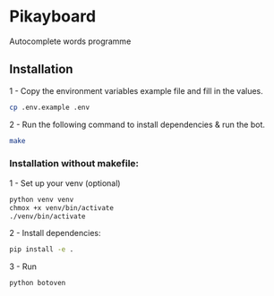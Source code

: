 # Pikayboard

Autocomplete words programme

## Installation

1 - Copy the environment variables example file and fill in the values.
```bash
cp .env.example .env
```

2 - Run the following command to install dependencies & run the bot.
```bash
make
```

### Installation without makefile:

1 - Set up your venv (optional)
```bash
python venv venv
chmox +x venv/bin/activate
./venv/bin/activate
```

2 - Install dependencies:
```bash
pip install -e .
```

3 - Run
```bash
python botoven
```
